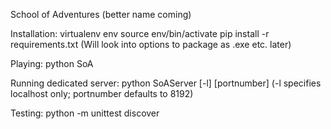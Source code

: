 School of Adventures (better name coming)

Installation:
   virtualenv env
   source env/bin/activate
   pip install -r requirements.txt
   (Will look into options to package as .exe etc. later)

Playing:
   python SoA

Running dedicated server:
   python SoAServer [-l] [portnumber]
     (-l specifies localhost only; portnumber defaults to 8192)

Testing:
   python -m unittest discover   
